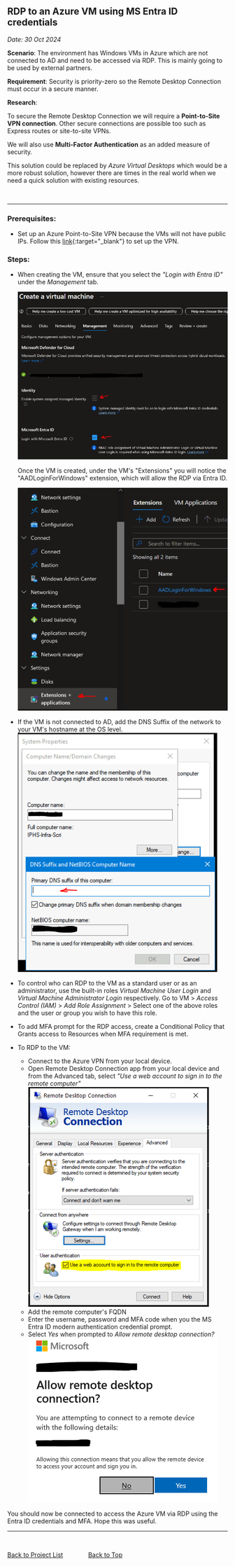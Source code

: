 

## RDP to an Azure VM using MS Entra ID credentials
_Date: 30 Oct 2024_  

**Scenario**: The environment has Windows VMs in Azure which are not connected to AD and need to be accessed via RDP. This is mainly going to be used by external partners.  

**Requirement**: Security is priority-zero so the Remote Desktop Connection must occur in a secure manner. 

**Research**: 

To secure the Remote Desktop Connection we will require a **Point-to-Site VPN connection**. Other secure connections are possible too such as Express routes or site-to-site VPNs.

We will also use **Multi-Factor Authentication** as an added measure of security.

This solution could be replaced by _Azure Virtual Desktops_ which would be a more robust solution, however there are times in the real world when we need a quick solution with existing resources. 

&nbsp; 

---

### Prerequisites: 

- Set up an Azure Point-to-Site VPN because the VMs will not have public IPs. Follow this [link](https://techcommunity.microsoft.com/t5/itops-talk-blog/step-by-step-creating-an-azure-point-to-site-vpn/ba-p/326264){:target="_blank"} to set up the VPN.


### Steps:

- When creating the VM, ensure that you select the _"Login with Entra ID"_ under the _Management_ tab.

    ![](/assets/img/projects/rdp_entra_id/login_with_entra_id.png)

    Once the VM is created, under the VM's "Extensions" you will notice the "AADLoginForWindows" extension, which will allow the RDP via Entra ID.

    ![](/assets/img/projects/rdp_entra_id/vm_ext_aadlogin.png)

- If the VM is not connected to AD, add the DNS Suffix of the network to your VM's hostname at the OS level.
    ![](/assets/img/projects/rdp_entra_id/vm_dns_suffix.png)

- To control who can RDP to the VM as a standard user or as an administrator, use the built-in roles _Virtual Machine User Login_ and _Virtual Machine Administrator Login_ respectively. Go to VM > _Access Control (IAM)_ > _Add Role Assignment_ > Select one of the above roles and the user or group you wish to have this role.

- To add MFA prompt for the RDP access, create a Conditional Policy that Grants access to Resources when MFA requirement is met.

- To RDP to the VM:
    - Connect to the Azure VPN from your local device.
    - Open Remote Desktop Connection app from your local device and from the Advanced tab, select _"Use a web account to sign in to the remote computer"_ 
    ![](/assets/img/projects/rdp_entra_id/rdc_web_account.png)
    - Add the remote computer's FQDN
    - Enter the username, password and MFA code when you the MS Entra ID modern authentication credential prompt. 
    - Select _Yes_ when prompted to _Allow remote desktop connection?_ 
    ![](/assets/img/projects/rdp_entra_id/rdp_prompt.png) 


You should now be connected to access the Azure VM via RDP using the Entra ID credentials and MFA. Hope this was useful. 

---
&nbsp;

[Back to Project List](../projects) &emsp; &emsp; &emsp; [Back to Top](#top)